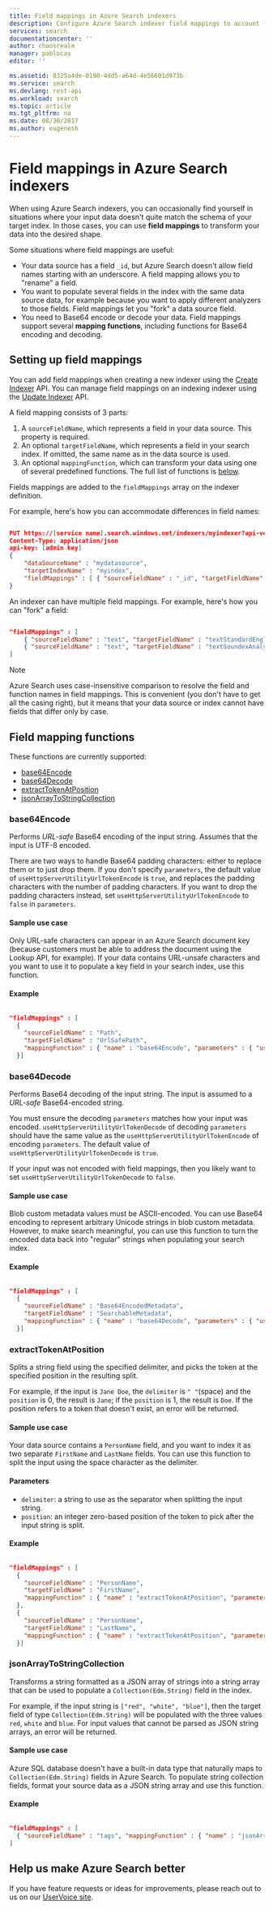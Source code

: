 ```yaml
---
title: Field mappings in Azure Search indexers
description: Configure Azure Search indexer field mappings to account for differences in field names and data representations
services: search
documentationcenter: ''
author: chaosrealm
manager: pablocas
editor: ''

ms.assetid: 0325a4de-0190-4dd5-a64d-4e56601d973b
ms.service: search
ms.devlang: rest-api
ms.workload: search
ms.topic: article
ms.tgt_pltfrm: na
ms.date: 08/30/2017
ms.author: eugenesh
---
```


# Field mappings in Azure Search indexers
When using Azure Search indexers, you can occasionally find yourself in situations where your input data doesn't quite match the schema of your target index. In those cases, you can use **field mappings** to transform your data into the desired shape.

Some situations where field mappings are useful:

* Your data source has a field `_id`, but Azure Search doesn't allow field names starting with an underscore. A field mapping allows you to "rename" a field.
* You want to populate several fields in the index with the same data source data, for example because you want to apply different analyzers to those fields. Field mappings let you "fork" a data source field.
* You need to Base64 encode or decode your data. Field mappings support several **mapping functions**, including functions for Base64 encoding and decoding.   

## Setting up field mappings
You can add field mappings when creating a new indexer using the [Create Indexer](https://msdn.microsoft.com/library/azure/dn946899.aspx) API. You can manage field mappings on an indexing indexer using the [Update Indexer](https://msdn.microsoft.com/library/azure/dn946892.aspx) API.

A field mapping consists of 3 parts:

1. A `sourceFieldName`, which represents a field in your data source. This property is required.
2. An optional `targetFieldName`, which represents a field in your search index. If omitted, the same name as in the data source is used.
3. An optional `mappingFunction`, which can transform your data using one of several predefined functions. The full list of functions is [below](#mappingFunctions).

Fields mappings are added to the `fieldMappings` array on the indexer definition.

For example, here's how you can accommodate differences in field names:

```JSON

PUT https://[service name].search.windows.net/indexers/myindexer?api-version=[api-version]
Content-Type: application/json
api-key: [admin key]
{
    "dataSourceName" : "mydatasource",
    "targetIndexName" : "myindex",
    "fieldMappings" : [ { "sourceFieldName" : "_id", "targetFieldName" : "id" } ]
}
```

An indexer can have multiple field mappings. For example, here's how you can "fork" a field:

```JSON

"fieldMappings" : [
    { "sourceFieldName" : "text", "targetFieldName" : "textStandardEnglishAnalyzer" },
    { "sourceFieldName" : "text", "targetFieldName" : "textSoundexAnalyzer" },
]
```

> [!NOTE]
> Azure Search uses case-insensitive comparison to resolve the field and function names in field mappings. This is convenient (you don't have to get all the casing right), but it means that your data source or index cannot have fields that differ only by case.  
>
>

<a name="mappingFunctions"></a>

## Field mapping functions
These functions are currently supported:

* [base64Encode](#base64EncodeFunction)
* [base64Decode](#base64DecodeFunction)
* [extractTokenAtPosition](#extractTokenAtPositionFunction)
* [jsonArrayToStringCollection](#jsonArrayToStringCollectionFunction)

<a name="base64EncodeFunction"></a>

### base64Encode
Performs *URL-safe* Base64 encoding of the input string. Assumes that the input is UTF-8 encoded.

There are two ways to handle Base64 padding characters: either to replace them or to just drop them. If you don't specify `parameters`, the default value of `useHttpServerUtilityUrlTokenEncode` is `true`, and replaces the padding characters with the number of padding characters. If you want to drop the padding characters instead, set `useHttpServerUtilityUrlTokenEncode` to `false` in `parameters`.

#### Sample use case
Only URL-safe characters can appear in an Azure Search document key (because customers must be able to address the document using the Lookup API, for example). If your data contains URL-unsafe characters and you want to use it to populate a key field in your search index, use this function.

#### Example
```JSON

"fieldMappings" : [
  {
    "sourceFieldName" : "Path",
    "targetFieldName" : "UrlSafePath",
    "mappingFunction" : { "name" : "base64Encode", "parameters" : { "useHttpServerUtilityUrlTokenEncode" : false } }
  }]
```

<a name="base64DecodeFunction"></a>

### base64Decode
Performs Base64 decoding of the input string. The input is assumed to a *URL-safe* Base64-encoded string.

You must ensure the decoding `parameters` matches how your input was encoded. `useHttpServerUtilityUrlTokenDecode` of decoding `parameters` should have the same value as the `useHttpServerUtilityUrlTokenEncode` of encoding `parameters`. The default value of `useHttpServerUtilityUrlTokenDecode` is `true`.

If your input was not encoded with field mappings, then you likely want to set `useHttpServerUtilityUrlTokenDecode` to `false`.

#### Sample use case
Blob custom metadata values must be ASCII-encoded. You can use Base64 encoding to represent arbitrary Unicode strings in blob custom metadata. However, to make search meaningful, you can use this function to turn the encoded data back into "regular" strings when populating your search index.  

#### Example
```JSON

"fieldMappings" : [
  {
    "sourceFieldName" : "Base64EncodedMetadata",
    "targetFieldName" : "SearchableMetadata",
    "mappingFunction" : { "name" : "base64Decode", "parameters" : { "useHttpServerUtilityUrlTokenDecode" : false } }
  }]
```

<a name="extractTokenAtPositionFunction"></a>

### extractTokenAtPosition
Splits a string field using the specified delimiter, and picks the token at the specified position in the resulting split.

For example, if the input is `Jane Doe`, the `delimiter` is `" "`(space) and the `position` is 0, the result is `Jane`; if the `position` is 1, the result is `Doe`. If the position refers to a token that doesn't exist, an error will be returned.

#### Sample use case
Your data source contains a `PersonName` field, and you want to index it as two separate `FirstName` and `LastName` fields. You can use this function to split the input using the space character as the delimiter.

#### Parameters
* `delimiter`: a string to use as the separator when splitting the input string.
* `position`: an integer zero-based position of the token to pick after the input string is split.    

#### Example
```JSON

"fieldMappings" : [
  {
    "sourceFieldName" : "PersonName",
    "targetFieldName" : "FirstName",
    "mappingFunction" : { "name" : "extractTokenAtPosition", "parameters" : { "delimiter" : " ", "position" : 0 } }
  },
  {
    "sourceFieldName" : "PersonName",
    "targetFieldName" : "LastName",
    "mappingFunction" : { "name" : "extractTokenAtPosition", "parameters" : { "delimiter" : " ", "position" : 1 } }
  }]
```

<a name="jsonArrayToStringCollectionFunction"></a>

### jsonArrayToStringCollection
Transforms a string formatted as a JSON array of strings into a string array that can be used to populate a `Collection(Edm.String)` field in the index.

For example, if the input string is `["red", "white", "blue"]`, then the target field of type `Collection(Edm.String)` will be populated with the three values `red`, `white` and `blue`. For input values that cannot be parsed as JSON string arrays, an error will be returned.

#### Sample use case
Azure SQL database doesn't have a built-in data type that naturally maps to `Collection(Edm.String)` fields in Azure Search. To populate string collection fields, format your source data as a JSON string array and use this function.

#### Example
```JSON

"fieldMappings" : [
  { "sourceFieldName" : "tags", "mappingFunction" : { "name" : "jsonArrayToStringCollection" } }
]
```

## Help us make Azure Search better
If you have feature requests or ideas for improvements, please reach out to us on our [UserVoice site](https://feedback.azure.com/forums/263029-azure-search/).
